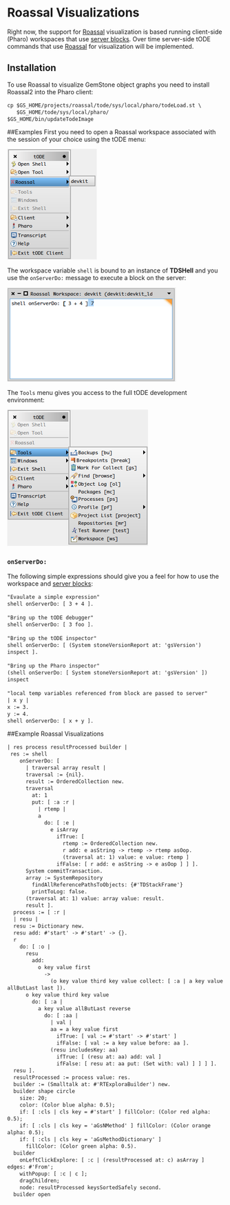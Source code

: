 # Roassal Visualizations
Right now, the support for [Roassal][2] visualization is based running client-side (Pharo) workspaces that use [server blocks][1].
Over time server-side tODE commands that use [Roassal][2] for visualization will be implemented.

## Installation
To use Roassal to visualize GemStone object graphs you need to install Roassal2 into the Pharo client: 

```
cp $GS_HOME/projects/roassal/tode/sys/local/pharo/todeLoad.st \
   $GS_HOME/tode/sys/local/pharo/
$GS_HOME/bin/updateTodeImage
```

##Examples
First you need to open a Roassal workspace associated with the session of your choice using the tODE menu:

![roassal tode menu][3]

The workspace variable `shell` is bound to an instance of **TDSHell** and you use the `onServerDo:` message to execute a block on the server:

![roassal tode workspace][4]

The `Tools` menu gives you access to the full tODE development environment:

![tode tools menu][5]

### `onServerDo:`
The following simple expressions should give you a feel for how to use the workspace and [server blocks][1]:

```Smalltalk
"Evaulate a simple expression"
shell onServerDo: [ 3 + 4 ]. 

"Bring up the tODE debugger"
shell onServerDo: [ 3 foo ].

"Bring up the tODE inspector"
shell onServerDo: [ (System stoneVersionReport at: 'gsVersion') inspect ].

"Bring up the Pharo inspector"
(shell onServerDo: [ System stoneVersionReport at: 'gsVersion' ]) inspect

"local temp variables referenced from block are passed to server"
| x y |
x := 3.
y := 4.
shell onServerDo: [ x + y ].
```

##Example Roassal Visualizations

```Smalltalk
| res process resultProcessed builder |
 res := shell
    onServerDo: [ 
      | traversal array result |
      traversal := {nil}.
      result := OrderedCollection new.
      traversal
        at: 1
        put: [ :a :r | 
          | rtemp |
          a
            do: [ :e | 
              e isArray
                ifTrue: [ 
                  rtemp := OrderedCollection new.
                  r add: e asString -> rtemp -> rtemp asOop.
                  (traversal at: 1) value: e value: rtemp ]
                ifFalse: [ r add: e asString -> e asOop ] ] ].
      System commitTransaction.
      array := SystemRepository
        findAllReferencePathsToObjects: {#'TDStackFrame'}
        printToLog: false.
      (traversal at: 1) value: array value: result.
      result ].
  process := [ :r | 
  | resu |
  resu := Dictionary new.
  resu add: #'start' -> #'start' -> {}.
  r
    do: [ :o | 
      resu
        add:
          o key value first
            ->
              (o key value third key value collect: [ :a | a key value allButLast last ]).
      o key value third key value
        do: [ :a | 
          a key value allButLast reverse
            do: [ :aa | 
              | val |
              aa = a key value first
                ifTrue: [ val := #'start' -> #'start' ]
                ifFalse: [ val := a key value before: aa ].
              (resu includesKey: aa)
                ifTrue: [ (resu at: aa) add: val ]
                ifFalse: [ resu at: aa put: (Set with: val) ] ] ] ].
  resu ].
  resultProcessed := process value: res.
  builder := (Smalltalk at: #'RTExploraBuilder') new.
  builder shape circle
    size: 20;
    color: (Color blue alpha: 0.5);
    if: [ :cls | cls key = #'start' ] fillColor: (Color red alpha: 0.5);
    if: [ :cls | cls key = 'aGsNMethod' ] fillColor: (Color orange alpha: 0.5);
    if: [ :cls | cls key = 'aGsMethodDictionary' ]
      fillColor: (Color green alpha: 0.5).
  builder
    onLeftClickExplore: [ :c | (resultProcessed at: c) asArray ] edges: #'From';
    withPopup: [ :c | c ];
    dragChildren;
    node: resultProcessed keysSortedSafely second.
  builder open
```

[1]: ../../docs/articles/todeServerBlocks.md
[2]: http://objectprofile.com/Roassal.html
[3]: ../../docs/images/roassalMenu.png
[4]: ../../docs/images/roassalWorkspace.png
[5]: ../../docs/images/todeToolsMenu.png
